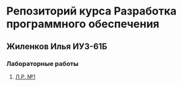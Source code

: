 # Репозиторий курса Разработка программного обеспечения
## Жиленков Илья ИУ3-61Б

### Лабораторные работы

1. [Л.Р. №1](https://github.com/ilyushkaaa/rpo2024-Zhilenkov/tree/lab1)
